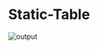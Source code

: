 # Static-Table
![output](https://user-images.githubusercontent.com/84903276/133805558-ed53c73c-2b6f-4457-abf2-037a9f2b15bb.png)
